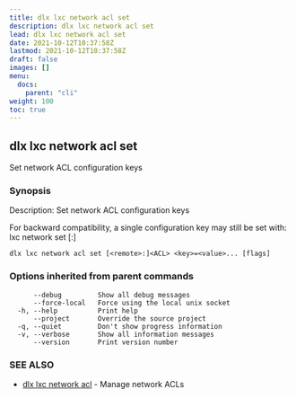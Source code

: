 ```yaml
---
title: dlx lxc network acl set
description: dlx lxc network acl set
lead: dlx lxc network acl set
date: 2021-10-12T10:37:58Z
lastmod: 2021-10-12T10:37:58Z
draft: false
images: []
menu:
  docs:
    parent: "cli"
weight: 100
toc: true
---
```

## dlx lxc network acl set

Set network ACL configuration keys

### Synopsis

Description:
  Set network ACL configuration keys

  For backward compatibility, a single configuration key may still be set with:
      lxc network set [<remote>:]<ACL> <key> <value>



```
dlx lxc network acl set [<remote>:]<ACL> <key>=<value>... [flags]
```

### Options inherited from parent commands

```
      --debug         Show all debug messages
      --force-local   Force using the local unix socket
  -h, --help          Print help
      --project       Override the source project
  -q, --quiet         Don't show progress information
  -v, --verbose       Show all information messages
      --version       Print version number
```

### SEE ALSO

* [dlx lxc network acl](/docs/cmd/dlx_lxc_network_acl)	 - Manage network ACLs

